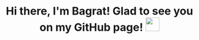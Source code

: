 <h1 align="center">Hi there, I'm Bagrat! Glad to see you on my GitHub page!
<img src="https://github.com/blackcater/blackcater/raw/main/images/Hi.gif" height="36"/></h1>



<!-- [![Top Langs](https://github-readme-stats.vercel.app/api/top-langs/?username=avan-es&layout=compact)](https://github.com/anuraghazra/github-readme-stats)

[![Anurag's GitHub stats](https://github-readme-stats.vercel.app/api?username=avan-es)](https://github.com/anuraghazra/github-readme-stats)


[![trophy](https://github-profile-trophy.vercel.app/?username=avan-es)](https://github.com/avan-es/github-profile-trophy)
--!>

<!--
**avan-es/avan-es** is a ✨ _special_ ✨ repository because its `README.md` (this file) appears on your GitHub profile.

Here are some ideas to get you started:

- 🔭 I’m currently working on ...
- 🌱 I’m currently learning ...
- 👯 I’m looking to collaborate on ...
- 🤔 I’m looking for help with ...
- 💬 Ask me about ...
- 📫 How to reach me: ...
- 😄 Pronouns: ...
- ⚡ Fun fact: ...
-->
